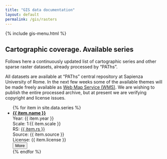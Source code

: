 ```yaml
---
title: "GIS data documentation"
layout: default
permalink: /gis/rasters
---
```


{% include gis-menu.html %}


<h2><i class="far fa-image"></i> Cartographic coverage. Available series</h2>
Follows here a continuously updated list of cartographic series and other sparse raster datasets, already processed by “PAThs”.

All datasets are available at “PAThs” central repository at Sapienza University of Rome.
In the next few weeks some of the available themes will be made freely available as [Web Map Service (WMS)](https://en.wikipedia.org/wiki/Web_Map_Service).
We are wishing to publish the entire processed archive, but at present we are verifying copyright and license issues.
<ul class="list-group">
{% for item in site.data.series %}
  <li class="list-group-item">
    <a href="javascript:void(0)" class="modalMap" data-seriesid="{{ item.id }}"><strong>{{ item.name }}</strong></a><br />
    Year: {{ item.year }}<br />
    Scale: 1:{{ item.scale }}<br />
    RS: <a href="http://epsg.io/{{ item.rs | replace: "EPSG:", '' }}" target="_blank" rel="nooper">{{ item.rs }}</a><br />
    Source: {{ item.source }}<br />
    License: {{ item.license }}<br />
    <button class="btn btn-outline-info btn-sm toggle" data-toggletarget="more{{ item.id }}">More <i class="fas fa-chevron-down"></i></button>
    <ol id="more{{ item.id }}" style="display:none;" class="bg-light py-2">{%
      for f in site.data.rasters.features %}{%
        if f.properties.series_id == item.id
  %}<li class="text-secondary element">
        <a href="javascript:void(0)" class="modalMap" data-sheetid="{{ f.properties.fid }}">{{ f.properties.name }}</a>
      </li>
      {% endif %}{%
 endfor %}
    </ol>
  </li>{%
    endfor %}
</ul>
<script>
const geojson = {{ site.data.rasters | jsonify }};
</script>
